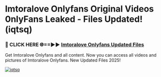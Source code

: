 # Imtoralove Onlyfans Original Videos 0nlyFans Leaked - Files Updated! (iqtsq)

<h3>🔴 CLICK HERE 🌐==►► <a href="https://tinyurl.com/2m67pmp6" rel="nofollow">Imtoralove Onlyfans Updated Files</a></h3>

Get Imtoralove Onlyfans and all content. Now you can access all videos and pictures of Imtoralove Onlyfans. New Updated Files 2025!

[![iqtsq](https://i.imgur.com/H4QAA4z.gif)](https://tinyurl.com/2m67pmp6)
